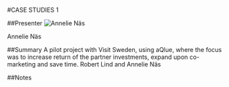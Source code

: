 #CASE STUDIES 1

##Presenter
![Annelie Näs](https://raw.githubusercontent.com/avarx/T3CON16/master/Presenter/Annelie_N%C3%A4s.jpg)

Annelie Näs

##Summary
A pilot project with Visit Sweden, using aQlue, where the focus was to increase return of the partner investments, expand upon co-marketing and save time. Robert Lind and Annelie Näs

##Notes